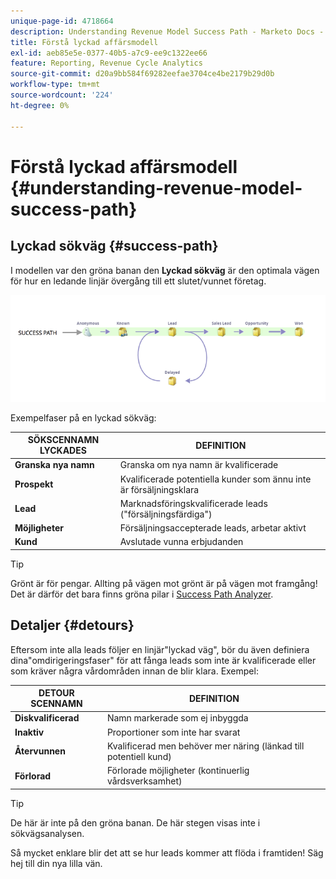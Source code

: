```yaml
---
unique-page-id: 4718664
description: Understanding Revenue Model Success Path - Marketo Docs - produktdokumentation
title: Förstå lyckad affärsmodell
exl-id: aeb85e5e-0377-40b5-a7c9-ee9c1322ee66
feature: Reporting, Revenue Cycle Analytics
source-git-commit: d20a9bb584f69282eefae3704ce4be2179b29d0b
workflow-type: tm+mt
source-wordcount: '224'
ht-degree: 0%

---
```


# Förstå lyckad affärsmodell {#understanding-revenue-model-success-path}

## Lyckad sökväg {#success-path}

I modellen var den gröna banan den **Lyckad sökväg** är den optimala vägen för hur en ledande linjär övergång till ett slutet/vunnet företag.

![--](assets/image2015-6-12-17-3a12-3a18.png)

Exempelfaser på en lyckad sökväg:

| **SÖKSCENNAMN LYCKADES** | **DEFINITION** |
|---|---|
| **Granska nya namn** | Granska om nya namn är kvalificerade |
| **Prospekt** | Kvalificerade potentiella kunder som ännu inte är försäljningsklara |
| **Lead** | Marknadsföringskvalificerade leads (&quot;försäljningsfärdiga&quot;) |
| **Möjligheter** | Försäljningsaccepterade leads, arbetar aktivt |
| **Kund** | Avslutade vunna erbjudanden |

>[!TIP]
>
>Grönt är för pengar. Allting på vägen mot grönt är på vägen mot framgång! Det är därför det bara finns gröna pilar i [Success Path Analyzer](using-the-success-path-analyzer.md).

## Detaljer {#detours}

Eftersom inte alla leads följer en linjär&quot;lyckad väg&quot;, bör du även definiera dina&quot;omdirigeringsfaser&quot; för att fånga leads som inte är kvalificerade eller som kräver några vårdområden innan de blir klara. Exempel:

| **DETOUR SCENNAMN** | **DEFINITION** |
|---|---|
| **Diskvalificerad** | Namn markerade som ej inbyggda |
| **Inaktiv** | Proportioner som inte har svarat |
| **Återvunnen** | Kvalificerad men behöver mer näring (länkad till potentiell kund) |
| **Förlorad** | Förlorade möjligheter (kontinuerlig vårdsverksamhet) |

>[!TIP]
>
>De här är inte på den gröna banan. De här stegen visas inte i sökvägsanalysen.

Så mycket enklare blir det att se hur leads kommer att flöda i framtiden! Säg hej till din nya lilla vän.
